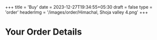 +++
title = 'Buy'
date = 2023-12-27T19:34:55+05:30
draft = false
type = 'order'
headerImg = '/images/order/Himachal, Shoja valley 4.png'
+++

# Your Order Details

